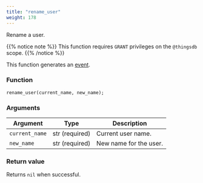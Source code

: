 ```yaml
---
title: "rename_user"
weight: 178
---
```


Rename a user.

{{% notice note %}}
This function requires `GRANT` privileges on the `@thingsdb` scope.
{{% /notice %}}

This function generates an [event](../../overview/events).

### Function
`rename_user(current_name, new_name);`

### Arguments
Argument | Type | Description
-------- | ---- | -----------
`current_name` | str (required) | Current user name.
`new_name` | str (required) | New name for the user.

### Return value
Returns `nil` when successful.
